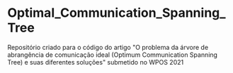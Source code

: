 # Optimal_Communication_Spanning_Tree
Repositório criado para o código do artigo "O problema da árvore de abrangência de comunicação ideal (Optimum Communication Spanning Tree) e suas diferentes soluções" submetido no WPOS 2021
